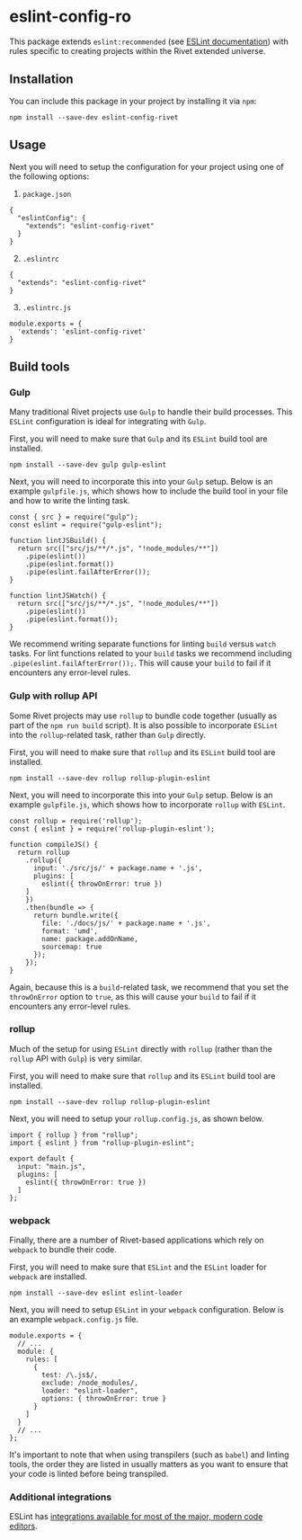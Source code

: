 # eslint-config-ro
This package extends `eslint:recommended` (see [ESLint documentation](https://eslint.org/docs/user-guide/configuring#using-eslintrecommended)) with rules specific to creating projects within the Rivet extended universe.

## Installation

You can include this package in your project by installing it via `npm`:
```
npm install --save-dev eslint-config-rivet
```

## Usage

Next you will need to setup the configuration for your project using one of the following options:

1. `package.json`

```
{
  "eslintConfig": {
    "extends": "eslint-config-rivet"
  }
}
```

2. `.eslintrc`

```
{
  "extends": "eslint-config-rivet"
}
```

3. `.eslintrc.js`

```
module.exports = {
  'extends': 'eslint-config-rivet'
}
```

## Build tools

### Gulp
Many traditional Rivet projects use `Gulp` to handle their build processes. This `ESLint` configuration is ideal for integrating with `Gulp`.

First, you will need to make sure that `Gulp` and its `ESLint` build tool are installed.

```
npm install --save-dev gulp gulp-eslint
```

Next, you will need to incorporate this into your `Gulp` setup. Below is an example `gulpfile.js`, which shows how to include the build tool in your file and how to write the linting task.

```
const { src } = require("gulp");
const eslint = require("gulp-eslint");

function lintJSBuild() {
  return src(["src/js/**/*.js", "!node_modules/**"])
    .pipe(eslint())
    .pipe(eslint.format())
    .pipe(eslint.failAfterError());
}

function lintJSWatch() {
  return src(["src/js/**/*.js", "!node_modules/**"])
    .pipe(eslint())
    .pipe(eslint.format());
}

```

We recommend writing separate functions for linting `build` versus `watch` tasks. For lint functions related to your `build` tasks we recommend including `.pipe(eslint.failAfterError());`. This will cause your `build` to fail if it encounters any error-level rules.

### Gulp with rollup API
Some Rivet projects may use `rollup` to bundle code together (usually as part of the `npm run build` script). It is also possible to incorporate `ESLint` into the `rollup`-related task, rather than `Gulp` directly.

First, you will need to make sure that `rollup` and its `ESLint` build tool are installed.

```
npm install --save-dev rollup rollup-plugin-eslint
```

Next, you will need to incorporate this into your `Gulp` setup. Below is an example `gulpfile.js`, which shows how to incorporate `rollup` with `ESLint`.

```
const rollup = require('rollup');
const { eslint } = require('rollup-plugin-eslint');

function compileJS() {
  return rollup
    .rollup({
      input: './src/js/' + package.name + '.js',
      plugins: [
        eslint({ throwOnError: true })
    ]
    })
    .then(bundle => {
      return bundle.write({
        file: './docs/js/' + package.name + '.js',
        format: 'umd',
        name: package.addOnName,
        sourcemap: true
      });
    });
}

```

Again, because this is a `build`-related task, we recommend that you set the `throwOnError` option to `true`, as this will cause your `build` to fail if it encounters any error-level rules.

### rollup
Much of the setup for using `ESLint` directly with `rollup` (rather than the `rollup` API with `Gulp`) is very similar.

First, you will need to make sure that `rollup` and its `ESLint` build tool are installed.

```
npm install --save-dev rollup rollup-plugin-eslint
```

Next, you will need to setup your `rollup.config.js`, as shown below.

```
import { rollup } from "rollup";
import { eslint } from "rollup-plugin-eslint";

export default {
  input: "main.js",
  plugins: [
    eslint({ throwOnError: true })
  ]
};
```

### webpack
Finally, there are a number of Rivet-based applications which rely on `webpack` to bundle their code.

First, you will need to make sure that `ESLint` and the `ESLint` loader for `webpack` are installed.

```
npm install --save-dev eslint eslint-loader
```

Next, you will need to setup `ESLint` in your `webpack` configuration. Below is an example `webpack.config.js` file.

```
module.exports = {
  // ...
  module: {
    rules: [
      {
        test: /\.js$/,
        exclude: /node_modules/,
        loader: "eslint-loader",
        options: { throwOnError: true }
      }
    ]
  }
  // ...
};

```

It's important to note that when using transpilers (such as `babel`) and linting tools, the order they are listed in usually matters as you want to ensure that your code is linted before being transpiled.

### Additional integrations

ESLint has [integrations available for most of the major, modern code editors](https://eslint.org/docs/user-guide/integrations#editors).